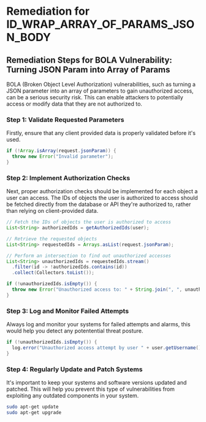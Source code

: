 # Remediation for ID_WRAP_ARRAY_OF_PARAMS_JSON_BODY

## Remediation Steps for BOLA Vulnerability: Turning JSON Param into Array of Params

BOLA (Broken Object Level Authorization) vulnerabilities, such as turning a JSON parameter into an array of parameters to gain unauthorized access, can be a serious security risk. This can enable attackers to potentially access or modify data that they are not authorized to. 

### Step 1: Validate Requested Parameters
Firstly, ensure that any client provided data is properly validated before it's used.

```java
if (!Array.isArray(request.jsonParam)) {
  throw new Error("Invalid parameter");
}
```
### Step 2: Implement Authorization Checks
Next, proper authorization checks should be implemented for each object a user can access. The IDs of objects the user is authorized to access should be fetched directly from the database or API they're authorized to, rather than relying on client-provided data.

```java
// Fetch the IDs of objects the user is authorized to access
List<String> authorizedIds = getAuthorizedIds(user);

// Retrieve the requested objects
List<String> requestedIds = Arrays.asList(request.jsonParam);

// Perform an intersection to find out unauthorized accesses
List<String> unauthorizedIds = requestedIds.stream()
  .filter(id -> !authorizedIds.contains(id))
  .collect(Collectors.toList());

if (!unauthorizedIds.isEmpty()) {
  throw new Error("Unauthorized access to: " + String.join(", ", unauthorizedIds));
}
```
### Step 3: Log and Monitor Failed Attempts
Always log and monitor your systems for failed attempts and alarms, this would help you detect any potentential threat posture.

```java
if (!unauthorizedIds.isEmpty()) {
  log.error("Unauthorized access attempt by user " + user.getUsername() + " to: " + String.join(", ", unauthorizedIds));
}
```
### Step 4: Regularly Update and Patch Systems
It's important to keep your systems and software versions updated and patched. This will help you prevent this type of vulnerabilities from exploiting any outdated components in your system.

```bash
sudo apt-get update
sudo apt-get upgrade
```